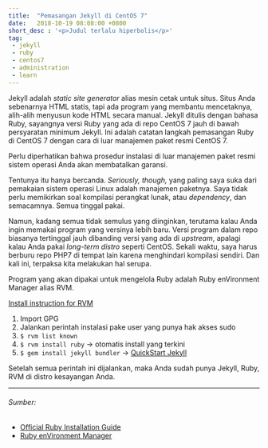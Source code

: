 ```yaml
---
title:  "Pemasangan Jekyll di CentOS 7"
date:   2018-10-19 08:08:00 +0800
short_desc : '<p>Judul terlalu hiperbolis</p>'
tag:
 - jekyll
 - ruby
 - centos7
 - administration
 - learn
---
```


Jekyll adalah *static site generator* alias mesin cetak untuk situs. Situs Anda sebenarnya HTML statis, tapi ada program yang membantu mencetaknya, alih-alih menyusun kode HTML secara manual. Jekyll ditulis dengan bahasa Ruby, sayangnya versi Ruby yang ada di repo CentOS 7 jauh di bawah persyaratan minimum Jekyll. Ini adalah catatan langkah pemasangan Ruby di CentOS 7 dengan cara di luar manajemen paket resmi CentOS 7.

Perlu diperhatikan bahwa prosedur instalasi di luar manajemen paket resmi sistem operasi Anda akan membatalkan garansi.

Tentunya itu hanya bercanda. *Seriously, though,* yang paling saya suka dari pemakaian sistem operasi Linux adalah manajemen paketnya. Saya tidak perlu memikirkan soal kompilasi perangkat lunak, atau *dependency*, dan semacamnya. Semua tinggal pakai.

Namun, kadang semua tidak semulus yang diinginkan, terutama kalau Anda ingin memakai program yang versinya lebih baru. Versi program dalam repo biasanya tertinggal jauh dibanding versi yang ada di *upstream*, apalagi kalau Anda pakai *long-term distro* seperti CentOS. Sekali waktu, saya harus berburu repo PHP7 di tempat lain karena menghindari kompilasi sendiri. Dan kali ini, terpaksa kita melakukan hal serupa.

Program yang akan dipakai untuk mengelola Ruby adalah Ruby enVironment Manager alias RVM.

[Install instruction for RVM](https://rvm.io/rvm/install)

1. Import GPG
2. Jalankan perintah instalasi pake user yang punya hak akses sudo
3. `$ rvm list known`
4. `$ rvm install ruby` -> otomatis install yang terkini
5. `$ gem install jekyll bundler` -> [QuickStart Jekyll][Jekyll]

Setelah semua perintah ini dijalankan, maka Anda sudah punya Jekyll, Ruby, RVM di distro kesayangan Anda.

---
###### Sumber:

* [Official Ruby Installation Guide](https://www.ruby-lang.org/en/documentation/installation/)
* [Ruby enVironment Manager](http://rvm.io/)

[Jekyll]: https://jekyllrb.com/docs/
